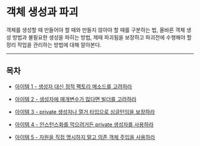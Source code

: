 # 객체 생성과 파괴

객체를 생성할 때 만들어야 할 때와 만들지 않아야 할 때를 구분하는 법, 올바른 객체 생성 방법과 불필요한 생성을 파히는 방법,
제때 파괴됨을 보장하고 파괴전에 수행해야 할 정리 작업을 관리하는 방법에 대해 알아본다. 

***

## 목차 

- [아이템 1 - 생성자 대신 정적 팩토리 메소드를 고려하라](item1.md)

- [아이템 2 - 생성자에 매개변수가 많다면 빌더를 고려하라](item2.md) 

- [아이템 3 - private 생성자나 열거 타입으로 싱글턴임을 보장하라](item3.md)

- [아이템 4 - 인스턴스화를 막으려거든 private 생성자를 사용하라](item4.md)

- [아이템 5 - 자원을 직접 명시하지 말고 의존 객체 주입을 사용하라](item5.md)